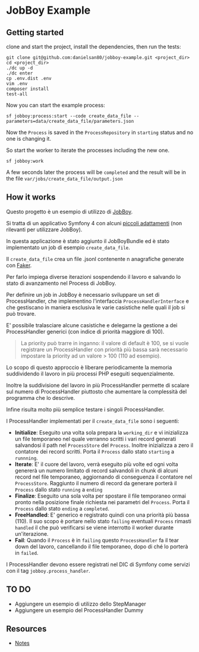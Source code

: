 # JobBoy Example

## Getting started

clone and start the project, install the dependencies, then run the tests:

```
git clone git@github.com:danielsan80/jobboy-example.git <project_dir>
cd <project_dir>
./dc up -d
./dc enter
cp .env.dist .env
vim .env
composer install
test-all
```

Now you can start the example process:

```
sf jobboy:process:start --code create_data_file --parameters=data/create_data_file/parameters.json 

```
Now the `Process` is saved in the `ProcessRepository` in `starting` status and no one is changing it.

So start the worker to iterate the processes including the new one.

```
sf jobboy:work
```

A few seconds later the process will be `completed` and the result
will be in the file `var/jobs/create_data_file/output.json`


## How it works

Questo progetto è un esempio di utilizzo di [JobBoy](https://github.com/danielsan80/jobboy).

Si tratta di un applicativo Symfony 4 con alcuni [piccoli adattamenti](./doc/notes.md)
(non rilevanti per utilizzare JobBoy).

In questa applicazione è stato aggiunto il JobBoyBundle ed è stato implementato un job di esempio `create_data_file`.

Il `create_data_file` crea un file .jsonl contenente n anagrafiche generate con
[Faker](https://github.com/fzaninotto/Faker).

Per farlo impiega diverse iterazioni sospendendo il lavoro e salvando lo stato di avanzamento nel Process di JobBoy.

Per definire un job in JobBoy è necessario sviluppare un set di ProcessHandler, che implementino l'interfaccia
`ProcessHandlerInterface` e che gestiscano in maniera esclusiva le varie casistiche nelle quali il job si può
trovare.

E' possibile tralasciare alcune casistiche e delegarne la gestione a dei ProcessHandler generici
(con indice di priorità maggiore di 100). 

> La priority può trarre in inganno: il valore di default è 100, se si vuole registrare un ProcessHandler con
priorità più bassa sarà necessario impostare la priority ad un valore > 100 (110 ad esempio).  

Lo scopo di questo approccio è liberare periodicamente la memoria suddividendo il lavoro in più processi PHP eseguiti
sequenzialmente.

Inoltre la suddivisione del lavoro in più ProcessHandler permette di scalare sul numero di ProcessHandler piuttosto che
aumentare la complessità del programma che lo descrive.

Infine risulta molto più semplice testare i singoli ProcessHandler.

I ProcessHandler implementati per il `create_data_file` sono i seguenti:

- **Initialize**: Eseguito una volta sola prepara la `working_dir` e vi inizializza un file temporaneo nel quale
verranno scritti i vari record generati salvandosi il path nel `ProcessStore` del `Process`. Inoltre inizializza a zero
il contatore dei record scritti. Porta il `Process` dallo stato `starting` a `runnning`.
- **Iterate**: E' il cuore del lavoro, verrà eseguito più volte ed ogni volta genererà un numero limitato di record 
salvandoli in chunk di alcuni record nel file temporaneo, aggiornando di conseguenza il contatore nel `ProcessStore`.
Raggiunto il numero di record da generare porterà il `Process` dallo stato `running` a `ending`
- **Finalize**: Eseguito una sola volta per spostare il file temporaneo ormai pronto nella posizione finale
richiesta nei parametri del `Process`. Porta il `Process` dallo stato `ending` a `completed`.
- **FreeHandled**: E' generico e registrato quindi con una priorità più bassa (110). Il suo scopo è portare nello
stato `failing` eventuali `Process` rimasti `handled` il che può verificarsi se viene interrotto il worker
durante un'iterazione.
- **Fail**: Quando il `Process` è in `failing` questo `ProcessHandler` fa il tear down del lavoro, cancellando il file
temporaneo, dopo di ché lo porterà in `failed`.   


I ProcessHandler devono essere registrati nel DIC di Symfony come servizi con il tag `jobboy.process_handler`.

## TO DO
- Aggiungere un esempio di utilizzo dello StepManager
- Aggiungere un esempio del ProcessHandler Dummy



## Resources
- [Notes](./doc/notes.md)
